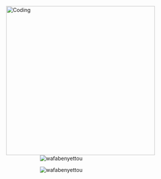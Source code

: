


<p>
<img align="right" alt="Coding" width="400" src="https://media.giphy.com/media/3xz2Bw12fe9iyG06v6/giphy.gif">
<p>
<p  align="center">&nbsp;<img align="center" src="https://github-readme-stats.vercel.app/api?username=wafabenyettou&show_icons=true&locale=en" alt="wafabenyettou" /></p>


<p  align="center"><img align="center" src="https://github-readme-streak-stats.herokuapp.com/?user=wafabenyettou&" alt="wafabenyettou" /></p>
